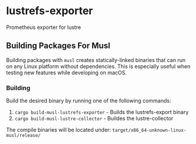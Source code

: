 # lustrefs-exporter

Prometheus exporter for lustre

## Building Packages For Musl

Building packages with `musl` creates statically-linked binaries that can run on any
Linux platform without dependencies. This is especially useful when testing new features while
developing on macOS.

### Building

Build the desired binary by running one of the following commands:

1. `cargo build-musl-lustrefs-exporter` - Builds the lustrefs-export binary
1. `cargo build-musl-lustre-collector` - Buildes the lustre-collector

The compile binaries will be located under: `target/x86_64-unknown-linux-musl/release/`
